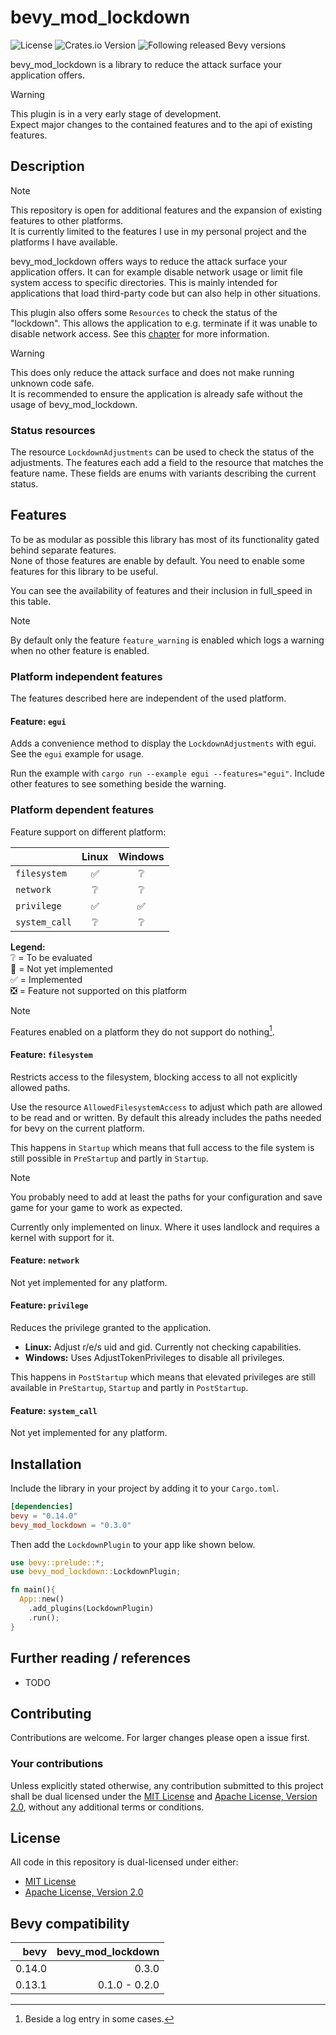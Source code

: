 # bevy_mod_lockdown

![License](https://img.shields.io/badge/license-MIT%2FApache-blue.svg?style=flat-square)
![Crates.io Version](https://img.shields.io/crates/v/bevy_mod_lockdown.svg?style=flat-square)
![Following released Bevy versions](https://img.shields.io/badge/Bevy%20tracking-released%20version-lightblue?style=flat-square)

bevy_mod_lockdown is a library to reduce the attack surface your application offers.

> [!WARNING]  
> This plugin is in a very early stage of development.  
> Expect major changes to the contained features and to the api of existing features.

## Description

> [!NOTE]  
> This repository is open for additional features and the expansion of existing features to other platforms.  
> It is currently limited to the features I use in my personal project and the platforms I have available.

bevy_mod_lockdown offers ways to reduce the attack surface your application offers.
It can for example disable network usage or limit file system access to specific directories.
This is mainly intended for applications that load third-party code but can also help in other situations.

This plugin also offers some `Resources` to check the status of the "lockdown".
This allows the application to e.g. terminate if it was unable to disable network access.
See this [chapter](#status-resources) for more information.

> [!WARNING]  
> This does only reduce the attack surface and does not make running unknown code safe.  
> It is recommended to ensure the application is already safe without the usage of bevy_mod_lockdown.

### Status resources

The resource `LockdownAdjustments` can be used to check the status of the adjustments.
The features each add a field to the resource that matches the feature name.
These fields are enums with variants describing the current status.

## Features

To be as modular as possible this library has most of its functionality gated behind separate features.  
None of those features are enable by default.
You need to enable some features for this library to be useful.

You can see the availability of features and their inclusion in full_speed in this table.

> [!NOTE]
> By default only the feature `feature_warning` is enabled which logs a warning when no other feature is enabled.

### Platform independent features

The features described here are independent of the used platform.

#### Feature:  `egui`

Adds a convenience method to display the `LockdownAdjustments` with egui.
See the `egui` example for usage.

Run the example with `cargo run --example egui --features="egui"`.
Include other features to see something beside the warning.

### Platform dependent features

Feature support on different platform:

|               |       Linux        |      Windows       |
| :------------ | :----------------: | :----------------: |
| `filesystem`  | :white_check_mark: |  :grey_question:   |
| `network`     |  :grey_question:   |  :grey_question:   |
| `privilege`   | :white_check_mark: | :white_check_mark: |
| `system_call` |  :grey_question:   |  :grey_question:   |

__Legend:__  
:grey_question: = To be evaluated  
:white_square_button: = Not yet implemented  
:white_check_mark: = Implemented  
:negative_squared_cross_mark: = Feature not supported on this platform

> [!NOTE]  
> Features enabled on a platform they do not support do nothing[^1].

[^1]: Beside a log entry in some cases.

#### Feature:  `filesystem`

Restricts access to the filesystem, blocking access to all not explicitly allowed paths.

Use the resource `AllowedFilesystemAccess` to adjust which path are allowed to be read and or written.
By default this already includes the paths needed for bevy on the current platform.

This happens in `Startup` which means that full access to the file system is still possible in `PreStartup` and partly in `Startup`.

> [!NOTE]  
> You probably need to add at least the paths for your configuration and save game for your game to work as expected.

Currently only implemented on linux.
Where it uses landlock and requires a kernel with support for it.

#### Feature:  `network`

Not yet implemented for any platform.

#### Feature:  `privilege`

Reduces the privilege granted to the application.

* __Linux:__ Adjust r/e/s uid and gid. Currently not checking capabilities.
* __Windows:__ Uses AdjustTokenPrivileges to disable all privileges.

This happens in `PostStartup` which means that elevated privileges are still available in `PreStartup`, `Startup` and partly in `PostStartup`.

#### Feature:  `system_call`

Not yet implemented for any platform.

## Installation

Include the library in your project by adding it to your `Cargo.toml`.

```toml
[dependencies]
bevy = "0.14.0"
bevy_mod_lockdown = "0.3.0"
```

Then add the `LockdownPlugin` to your app like shown below.

```rust
use bevy::prelude::*;
use bevy_mod_lockdown::LockdownPlugin;

fn main(){
  App::new()
    .add_plugins(LockdownPlugin)
    .run();
}
```

## Further reading / references

* TODO

## Contributing

Contributions are welcome.
For larger changes please open a issue first.

### Your contributions

Unless explicitly stated otherwise, any contribution submitted to this project shall be dual licensed under the [MIT License](LICENSE-MIT) and [Apache License, Version 2.0](LICENSE-APACHE), without any additional terms or conditions.

## License

All code in this repository is dual-licensed under either:

* [MIT License](LICENSE-MIT)
* [Apache License, Version 2.0](LICENSE-APACHE)

## Bevy compatibility

|   bevy | bevy_mod_lockdown |
| -----: | ----------------: |
| 0.14.0 |             0.3.0 |
| 0.13.1 |     0.1.0 - 0.2.0 |
